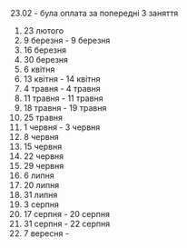 23.02 - була оплата за попередні 3 заняття
1. 23 лютого 
2. 9 березня - 9 березня
3. 16 березня 
4. 30 березня 
5. 6 квітня 
6. 13 квітня - 14 квітня
7. 4 травня - 4 травня
8. 11 травня - 11 травня
9. 18 травня - 19 травня
10. 25 травня 
11. 1 червня - 3 червня
12. 8 червня 
13. 15 червня 
14. 22 червня
15. 29 червня 
16. 6 липня 
17. 20 липня
18. 31 липня 
19. 3 серпня 
20. 17 серпня - 20 серпня
21. 31 серпня - 22 серпня
22. 7 вересня - 



